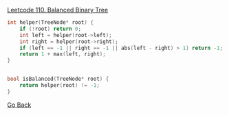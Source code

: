 [Leetcode 110. Balanced Binary Tree](https://leetcode.com/problems/balanced-binary-tree/)

```cpp
int helper(TreeNode* root) {
    if (!root) return 0;
    int left = helper(root->left);
    int right = helper(root->right);
    if (left == -1 || right == -1 || abs(left - right) > 1) return -1;
    return 1 + max(left, right); 
}


bool isBalanced(TreeNode* root) {
    return helper(root) != -1;
}
```

[Go Back](tree/tree-recursion?id=exercise)